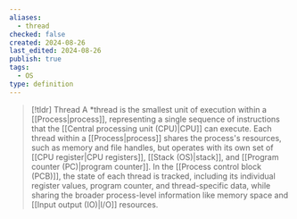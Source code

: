 ```yaml
---
aliases:
  - thread
checked: false
created: 2024-08-26
last_edited: 2024-08-26
publish: true
tags:
  - OS
type: definition
---
```

>[!tldr] Thread
> A *thread is the smallest unit of execution within a [[Process|process]], representing a single sequence of instructions that the [[Central processing unit (CPU)|CPU]] can execute. Each thread within a [[Process|process]] shares the process's resources, such as memory and file handles, but operates with its own set of [[CPU register|CPU registers]], [[Stack (OS)|stack]], and [[Program counter (PC)|program counter]]. In the [[Process control block (PCB)]], the state of each thread is tracked, including its individual register values, program counter, and thread-specific data, while sharing the broader process-level information like memory space and [[Input output (IO)|I/O]] resources.

